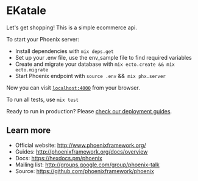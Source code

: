# EKatale

Let's get shopping! This is a simple ecommerce api.

To start your Phoenix server:

  * Install dependencies with `mix deps.get`
  * Set up your .env file, use the env_sample file to find required variables
  * Create and migrate your database with `mix ecto.create && mix ecto.migrate`
  * Start Phoenix endpoint with `source .env` &&` mix phx.server`

Now you can visit [`localhost:4000`](http://localhost:4000) from your browser.

To run all tests, use `mix test`

Ready to run in production? Please [check our deployment guides](http://www.phoenixframework.org/docs/deployment).

## Learn more

  * Official website: http://www.phoenixframework.org/
  * Guides: http://phoenixframework.org/docs/overview
  * Docs: https://hexdocs.pm/phoenix
  * Mailing list: http://groups.google.com/group/phoenix-talk
  * Source: https://github.com/phoenixframework/phoenix
